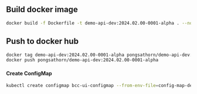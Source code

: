 ## Build docker image
```sh
docker build -f Dockerfile -t demo-api-dev:2024.02.00-0001-alpha . --no-cache
```

## Push to docker hub
```sh
docker tag demo-api-dev:2024.02.00-0001-alpha pongsathorn/demo-api-dev:2024.02.00-0001-alpha
docker push pongsathorn/demo-api-dev:2024.02.00-0001-alpha
```

#### Create ConfigMap
```sh
kubectl create configmap bcc-ui-configmap --from-env-file=config-map-dev.properties --namespace=png-iapi-namespace
```
